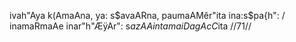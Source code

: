 ivah"Aya k(AmaAna, ya: s$avaARna, paumaAMêr"ita ina:s$pa{h": /
inamaRmaAe inar"h"ÆÿAr": s$a zAAintamaiDagAcC$ita //71//